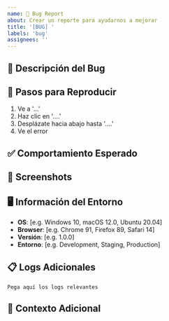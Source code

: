 ```yaml
---
name: 🐛 Bug Report
about: Crear un reporte para ayudarnos a mejorar
title: '[BUG] '
labels: 'bug'
assignees: ''
---
```


## 🐛 Descripción del Bug

<!-- Una descripción clara y concisa de cuál es el bug -->

## 🔄 Pasos para Reproducir

<!-- Pasos para reproducir el comportamiento -->

1. Ve a '...'
2. Haz clic en '....'
3. Desplázate hacia abajo hasta '....'
4. Ve el error

## ✅ Comportamiento Esperado

<!-- Una descripción clara y concisa de lo que esperabas que pasara -->

## 📸 Screenshots

<!-- Si aplica, añade screenshots para ayudar a explicar tu problema -->

## 🖥️ Información del Entorno

<!-- Completa la siguiente información -->

- **OS**: [e.g. Windows 10, macOS 12.0, Ubuntu 20.04]
- **Browser**: [e.g. Chrome 91, Firefox 89, Safari 14]
- **Versión**: [e.g. 1.0.0]
- **Entorno**: [e.g. Development, Staging, Production]

## 📋 Logs Adicionales

<!-- Si aplica, añade logs o mensajes de error -->

```
Pega aquí los logs relevantes
```

## 🔗 Contexto Adicional

<!-- Añade cualquier otro contexto sobre el problema aquí -->
